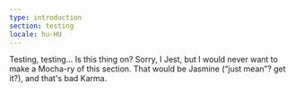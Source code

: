 ```yaml
---
type: introduction
section: testing
locale: hu-HU
---
```

 Testing, testing… Is this thing on? Sorry, I Jest, but I would never want to make a Mocha-ry 
of this section. That would be Jasmine (“just mean”? get it?), and that's bad Karma.